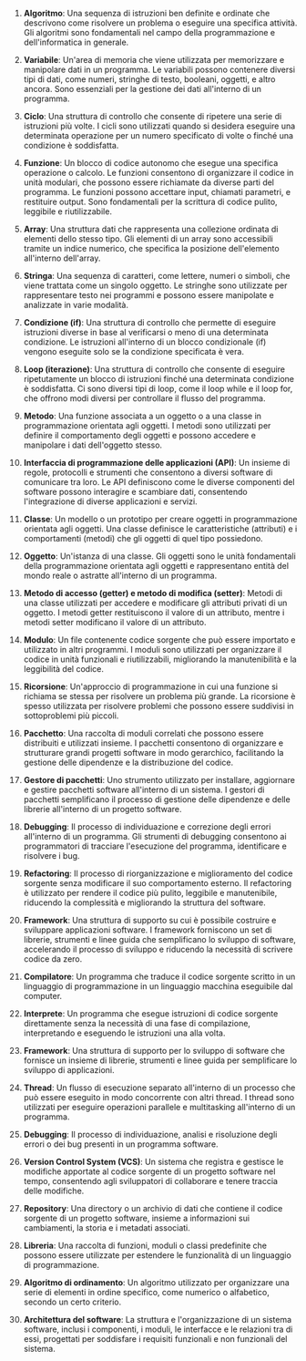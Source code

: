 

1. **Algoritmo**: Una sequenza di istruzioni ben definite e ordinate che descrivono come risolvere un problema o eseguire una specifica attività. Gli algoritmi sono fondamentali nel campo della programmazione e dell'informatica in generale.

2. **Variabile**: Un'area di memoria che viene utilizzata per memorizzare e manipolare dati in un programma. Le variabili possono contenere diversi tipi di dati, come numeri, stringhe di testo, booleani, oggetti, e altro ancora. Sono essenziali per la gestione dei dati all'interno di un programma.

3. **Ciclo**: Una struttura di controllo che consente di ripetere una serie di istruzioni più volte. I cicli sono utilizzati quando si desidera eseguire una determinata operazione per un numero specificato di volte o finché una condizione è soddisfatta.

4. **Funzione**: Un blocco di codice autonomo che esegue una specifica operazione o calcolo. Le funzioni consentono di organizzare il codice in unità modulari, che possono essere richiamate da diverse parti del programma. Le funzioni possono accettare input, chiamati parametri, e restituire output. Sono fondamentali per la scrittura di codice pulito, leggibile e riutilizzabile.

5. **Array**: Una struttura dati che rappresenta una collezione ordinata di elementi dello stesso tipo. Gli elementi di un array sono accessibili tramite un indice numerico, che specifica la posizione dell'elemento all'interno dell'array.

6. **Stringa**: Una sequenza di caratteri, come lettere, numeri o simboli, che viene trattata come un singolo oggetto. Le stringhe sono utilizzate per rappresentare testo nei programmi e possono essere manipolate e analizzate in varie modalità.

7. **Condizione (if)**: Una struttura di controllo che permette di eseguire istruzioni diverse in base al verificarsi o meno di una determinata condizione. Le istruzioni all'interno di un blocco condizionale (if) vengono eseguite solo se la condizione specificata è vera.

8. **Loop (iterazione)**: Una struttura di controllo che consente di eseguire ripetutamente un blocco di istruzioni finché una determinata condizione è soddisfatta. Ci sono diversi tipi di loop, come il loop while e il loop for, che offrono modi diversi per controllare il flusso del programma.

9. **Metodo**: Una funzione associata a un oggetto o a una classe in programmazione orientata agli oggetti. I metodi sono utilizzati per definire il comportamento degli oggetti e possono accedere e manipolare i dati dell'oggetto stesso.

10. **Interfaccia di programmazione delle applicazioni (API)**: Un insieme di regole, protocolli e strumenti che consentono a diversi software di comunicare tra loro. Le API definiscono come le diverse componenti del software possono interagire e scambiare dati, consentendo l'integrazione di diverse applicazioni e servizi.

11. **Classe**: Un modello o un prototipo per creare oggetti in programmazione orientata agli oggetti. Una classe definisce le caratteristiche (attributi) e i comportamenti (metodi) che gli oggetti di quel tipo possiedono.

12. **Oggetto**: Un'istanza di una classe. Gli oggetti sono le unità fondamentali della programmazione orientata agli oggetti e rappresentano entità del mondo reale o astratte all'interno di un programma.

13. **Metodo di accesso (getter) e metodo di modifica (setter)**: Metodi di una classe utilizzati per accedere e modificare gli attributi privati di un oggetto. I metodi getter restituiscono il valore di un attributo, mentre i metodi setter modificano il valore di un attributo.

14. **Modulo**: Un file contenente codice sorgente che può essere importato e utilizzato in altri programmi. I moduli sono utilizzati per organizzare il codice in unità funzionali e riutilizzabili, migliorando la manutenibilità e la leggibilità del codice.

15. **Ricorsione**: Un'approccio di programmazione in cui una funzione si richiama se stessa per risolvere un problema più grande. La ricorsione è spesso utilizzata per risolvere problemi che possono essere suddivisi in sottoproblemi più piccoli.

16. **Pacchetto**: Una raccolta di moduli correlati che possono essere distribuiti e utilizzati insieme. I pacchetti consentono di organizzare e strutturare grandi progetti software in modo gerarchico, facilitando la gestione delle dipendenze e la distribuzione del codice.

17. **Gestore di pacchetti**: Uno strumento utilizzato per installare, aggiornare e gestire pacchetti software all'interno di un sistema. I gestori di pacchetti semplificano il processo di gestione delle dipendenze e delle librerie all'interno di un progetto software.

18. **Debugging**: Il processo di individuazione e correzione degli errori all'interno di un programma. Gli strumenti di debugging consentono ai programmatori di tracciare l'esecuzione del programma, identificare e risolvere i bug.

19. **Refactoring**: Il processo di riorganizzazione e miglioramento del codice sorgente senza modificare il suo comportamento esterno. Il refactoring è utilizzato per rendere il codice più pulito, leggibile e manutenibile, riducendo la complessità e migliorando la struttura del software.

20. **Framework**: Una struttura di supporto su cui è possibile costruire e sviluppare applicazioni software. I framework forniscono un set di librerie, strumenti e linee guida che semplificano lo sviluppo di software, accelerando il processo di sviluppo e riducendo la necessità di scrivere codice da zero.

21. **Compilatore**: Un programma che traduce il codice sorgente scritto in un linguaggio di programmazione in un linguaggio macchina eseguibile dal computer.

22. **Interprete**: Un programma che esegue istruzioni di codice sorgente direttamente senza la necessità di una fase di compilazione, interpretando e eseguendo le istruzioni una alla volta.

23. **Framework**: Una struttura di supporto per lo sviluppo di software che fornisce un insieme di librerie, strumenti e linee guida per semplificare lo sviluppo di applicazioni.

24. **Thread**: Un flusso di esecuzione separato all'interno di un processo che può essere eseguito in modo concorrente con altri thread. I thread sono utilizzati per eseguire operazioni parallele e multitasking all'interno di un programma.

25. **Debugging**: Il processo di individuazione, analisi e risoluzione degli errori o dei bug presenti in un programma software.

26. **Version Control System (VCS)**: Un sistema che registra e gestisce le modifiche apportate al codice sorgente di un progetto software nel tempo, consentendo agli sviluppatori di collaborare e tenere traccia delle modifiche.

27. **Repository**: Una directory o un archivio di dati che contiene il codice sorgente di un progetto software, insieme a informazioni sui cambiamenti, la storia e i metadati associati.

28. **Libreria**: Una raccolta di funzioni, moduli o classi predefinite che possono essere utilizzate per estendere le funzionalità di un linguaggio di programmazione.

29. **Algoritmo di ordinamento**: Un algoritmo utilizzato per organizzare una serie di elementi in ordine specifico, come numerico o alfabetico, secondo un certo criterio.

30. **Architettura del software**: La struttura e l'organizzazione di un sistema software, inclusi i componenti, i moduli, le interfacce e le relazioni tra di essi, progettati per soddisfare i requisiti funzionali e non funzionali del sistema.